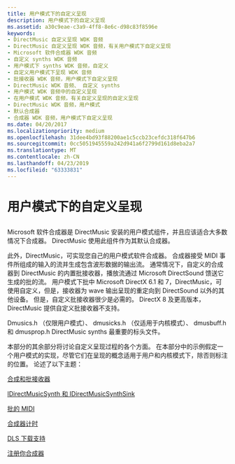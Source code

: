 ```yaml
---
title: 用户模式下的自定义呈现
description: 用户模式下的自定义呈现
ms.assetid: a30c9eae-c3a9-4ff8-8e6c-d98c83f8596e
keywords:
- DirectMusic 自定义呈现 WDK 音频
- DirectMusic 自定义呈现 WDK 音频，有关用户模式下自定义呈现
- Microsoft 软件合成器 WDK 音频
- 自定义 synths WDK 音频
- 用户模式下 synths WDK 音频，自定义
- 自定义用户模式下呈现 WDK 音频
- 批接收器 WDK 音频，用户模式下自定义呈现
- DirectMusic WDK 音频、 自定义 synths
- 用户模式 WDK 音频中的自定义呈现
- 在用户模式 WDK 音频，有关自定义呈现的自定义呈现
- DirectMusic WDK 音频，用户模式
- 默认合成器
- 合成器 WDK 音频，用户模式下自定义呈现
ms.date: 04/20/2017
ms.localizationpriority: medium
ms.openlocfilehash: 31dee4bd93f88200ae1c5ccb23cefdc318f647b6
ms.sourcegitcommit: 0cc5051945559a242d941a6f2799d161d8eba2a7
ms.translationtype: MT
ms.contentlocale: zh-CN
ms.lasthandoff: 04/23/2019
ms.locfileid: "63333831"
---
```

# <a name="custom-rendering-in-user-mode"></a>用户模式下的自定义呈现


## <span id="custom_rendering_in_user_mode"></span><span id="CUSTOM_RENDERING_IN_USER_MODE"></span>


Microsoft 软件合成器是 DirectMusic 安装的用户模式组件，并且应该适合大多数情况下合成器。 DirectMusic 使用此组件作为其默认合成器。

此外，DirectMusic，可实现您自己的用户模式软件合成器。 合成器接受 MIDI 事件所组成的输入的流并生成包含波形数据的输出流。 通常情况下，自定义的合成器到 DirectMusic 的内置批接收器，播放流通过 Microsoft DirectSound 馈送它生成的批的流。 用户模式下批中 Microsoft DirectX 6.1 和 7，DirectMusic，可使用自定义，但是，接收器为 wave 输出呈现的重定向到 DirectSound 以外的其他设备。 但是，自定义批接收器很少是必需的。 DirectX 8 及更高版本，DirectMusic 提供自定义批接收器不支持。

Dmusics.h （仅限用户模式）、 dmusicks.h （仅适用于内核模式）、 dmusbuff.h 和 dmusprop.h DirectMusic synths 最重要的标头文件。

本部分的其余部分将讨论自定义呈现过程的各个方面。 在本部分中的示例假定一个用户模式的实现，尽管它们在呈现的概念适用于用户和内核模式下，除否则标注的位置。 论述了以下主题：

[合成和批接收器](synthesizers-and-wave-sinks.md)

[IDirectMusicSynth 和 IDirectMusicSynthSink](idirectmusicsynth-and-idirectmusicsynthsink.md)

[批的 MIDI](midi-to-wave.md)

[合成器计时](synthesizer-timing.md)

[DLS 下载支持](dls-download-support.md)

[注册你合成器](registering-your-synthesizer.md)

 

 




